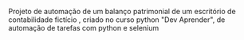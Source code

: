 Projeto de automação de um balanço patrimonial de um escritório de contabilidade fictício , criado no curso python "Dev Aprender", de automação de tarefas com python e selenium
